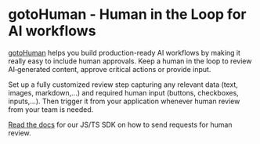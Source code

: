 # gotoHuman - Human in the Loop for AI workflows

[gotoHuman](https://gotohuman.com) helps you build production-ready AI workflows by making it really easy to include human approvals. Keep a human in the loop to review AI‑generated content, approve critical actions or provide input.

Set up a fully customized review step capturing any relevant data (text, images, markdown,...) and required human input (buttons, checkboxes, inputs,...). Then trigger it from your application whenever human review from your team is needed.

[Read the docs](https://docs.gotohuman.com/send-requests) for our JS/TS SDK on how to send requests for human review.
